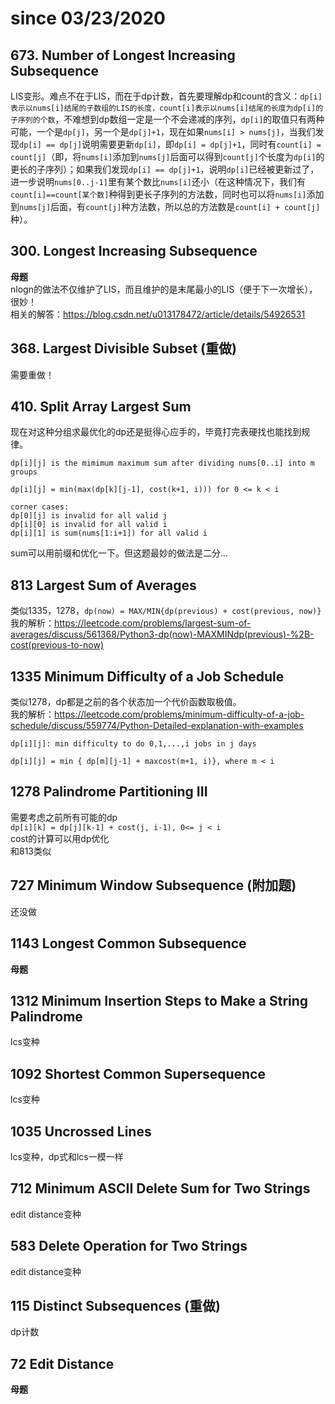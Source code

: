 # since 03/23/2020  
## 673. Number of Longest Increasing Subsequence   
LIS变形。难点不在于LIS，而在于dp计数，首先要理解dp和count的含义：```dp[i]表示以nums[i]结尾的子数组的LIS的长度，count[i]表示以nums[i]结尾的长度为dp[i]的子序列的个数```，不难想到dp数组一定是一个不会递减的序列，```dp[i]```的取值只有两种可能，一个是```dp[j]```，另一个是```dp[j]+1```，现在如果```nums[i] > nums[j]```，当我们发现```dp[i] == dp[j]```说明需要更新```dp[i]```，即```dp[i] = dp[j]+1```，同时有```count[i] = count[j]```（即，将```nums[i]```添加到```nums[j]```后面可以得到```count[j]```个长度为```dp[i]```的更长的子序列）；如果我们发现```dp[i] == dp[j]+1```，说明```dp[i]```已经被更新过了，进一步说明```nums[0..j-1]```里有某个数比```nums[i]```还小（在这种情况下，我们有```count[i]==count[某个数]```种得到更长子序列的方法数，同时也可以将```nums[i]```添加到```nums[j]```后面，有```count[j]```种方法数，所以总的方法数是```count[i] + count[j]```种）。
## 300. Longest Increasing Subsequence    
**母题**       
nlogn的做法不仅维护了LIS，而且维护的是末尾最小的LIS（便于下一次增长），很妙！      
相关的解答：https://blog.csdn.net/u013178472/article/details/54926531
## 368. Largest Divisible Subset (重做)
需要重做！
## 410. Split Array Largest Sum 
现在对这种分组求最优化的dp还是挺得心应手的，毕竟打完表硬找也能找到规律。    
```
dp[i][j] is the mimimum maximum sum after dividing nums[0..i] into m groups 

dp[i][j] = min(max(dp[k][j-1], cost(k+1, i))) for 0 <= k < i

corner cases:
dp[0][j] is invalid for all valid j
dp[i][0] is invalid for all valid i
dp[i][1] is sum(nums[1:i+1]) for all valid i
```   
sum可以用前缀和优化一下。但这题最妙的做法是二分...
## 813 Largest Sum of Averages  
类似1335，1278，```dp(now) = MAX/MIN{dp(previous) + cost(previous, now)}```     
我的解析：https://leetcode.com/problems/largest-sum-of-averages/discuss/561368/Python3-dp(now)-MAXMINdp(previous)-%2B-cost(previous-to-now)
## 1335 Minimum Difficulty of a Job Schedule  
类似1278，dp都是之前的各个状态加一个代价函数取极值。   
我的解析：https://leetcode.com/problems/minimum-difficulty-of-a-job-schedule/discuss/559774/Python-Detailed-explanation-with-examples     
```
dp[i][j]: min difficulty to do 0,1,...,i jobs in j days

dp[i][j] = min { dp[m][j-1] + maxcost(m+1, i)}, where m < i
```
## 1278 Palindrome Partitioning III  
需要考虑之前所有可能的dp  
`dp[i][k] = dp[j][k-1] + cost(j, i-1), 0<= j < i`   
cost的计算可以用dp优化  
和813类似  
## 727 Minimum Window Subsequence (附加题)
还没做 
## 1143 Longest Common Subsequence  
**母题**  
## 1312 Minimum Insertion Steps to Make a String Palindrome  
lcs变种  
## 1092 Shortest Common Supersequence    
lcs变种  
## 1035 Uncrossed Lines       
lcs变种，dp式和lcs一模一样  
## 712	Minimum ASCII Delete Sum for Two Strings           
edit distance变种  
## 583	Delete Operation for Two Strings       
edit distance变种  
## 115	Distinct Subsequences (重做)   
dp计数  
## 72	Edit Distance    
**母题**   
